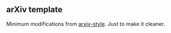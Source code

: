 ## arXiv template

Minimum modifications from [arxiv-style](https://github.com/kourgeorge/arxiv-style). Just to make it cleaner.